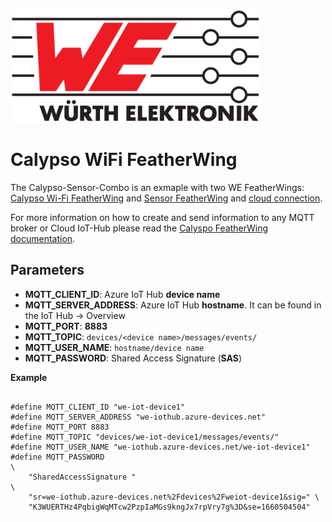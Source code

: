 ![WE Logo](../assets/WE_Logo_small_t.png)

# Calypso WiFi FeatherWing

The Calypso-Sensor-Combo is an exmaple with two WE FeatherWings: [Calypso Wi-Fi FeatherWing](../CalypsoFeatherWing) and [Sensor FeatherWing](../SensorFeatherWing) and [cloud connection](../CalypsoFeatherWing/lib/WE_CalypsoFeatherWing/examples/aws/README.md).

For more information on how to create and send information to any MQTT broker or Cloud IoT-Hub please read the [Calyspo FeatherWing documentation](../CalypsoFeatherWing/lib/examples).







## Parameters

* **MQTT_CLIENT_ID**: Azure IoT Hub **device name**
* **MQTT_SERVER_ADDRESS**: Azure IoT Hub **hostname**. It can be found in the IoT Hub -> Overview
* **MQTT_PORT**: **8883**
* **MQTT_TOPIC**: ```devices/<device name>/messages/events/```
* **MQTT_USER_NAME**: ``` hostname/device name ```
* **MQTT_PASSWORD**: Shared Access Signature (**SAS**)

**Example**
```

#define MQTT_CLIENT_ID "we-iot-device1"
#define MQTT_SERVER_ADDRESS "we-iothub.azure-devices.net"
#define MQTT_PORT 8883
#define MQTT_TOPIC "devices/we-iot-device1/messages/events/"
#define MQTT_USER_NAME "we-iothub.azure-devices.net/we-iot-device1"
#define MQTT_PASSWORD                                                     \
    "SharedAccessSignature "                                              \
    "sr=we-iothub.azure-devices.net%2Fdevices%2Fweiot-device1&sig=" \
    "K3WUERTHz4PqbigWqMTcw2PzpIaMGs9kngJx7rpVry7g%3D&se=1660504504"
```